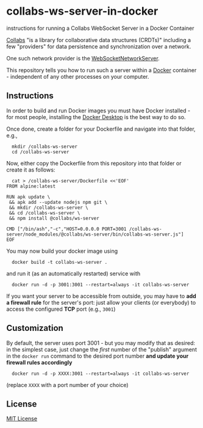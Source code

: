 # collabs-ws-server-in-docker #

instructions for running a Collabs WebSocket Server in a Docker Container

[Collabs](https://collabs.readthedocs.io/) "is a library for collaborative data structures (CRDTs)" including a few "providers" for data persistence and synchronization over a network.

One such network provider is the [WebSocketNetworkServer](https://collabs.readthedocs.io/en/latest/api/ws-server/classes/WebSocketNetworkServer.html).

This repository tells you how to run such a server within a [Docker](https://www.docker.com/) container - independent of any other processes on your computer.

## Instructions ##

In order to build and run Docker images you must have Docker installed - for most people, installing the [Docker Desktop](https://www.docker.com/products/docker-desktop/) is the best way to do so.

Once done, create a folder for your Dockerfile and navigate into that folder, e.g.,

```
  mkdir /collabs-ws-server
  cd /collabs-ws-server
```

Now, either copy the Dockerfile from this repository into that folder or create it as follows:

```
  cat > /collabs-ws-server/Dockerfile <<'EOF'
FROM alpine:latest

RUN apk update \
 && apk add --update nodejs npm git \
 && mkdir /collabs-ws-server \
 && cd /collabs-ws-server \
 && npm install @collabs/ws-server

CMD ["/bin/ash","-c","HOST=0.0.0.0 PORT=3001 /collabs-ws-server/node_modules/@collabs/ws-server/bin/collabs-ws-server.js"]
EOF
```

You may now build your docker image using

```
  docker build -t collabs-ws-server .
```

and run it (as an automatically restarted) service with

```
  docker run -d -p 3001:3001 --restart=always -it collabs-ws-server
```

If you want your server to be accessible from outside, you may have to **add a firewall rule** for the server's port: just allow your clients (or everybody) to access the configured **TCP** port (e.g., `3001`)

## Customization ##

By default, the server uses port 3001 - but you may modify that as desired: in the simplest case, just change the _first_ number of the "publish" argument in the `docker run` command to the desired port number **and update your firewall rules accordingly**

```
  docker run -d -p XXXX:3001 --restart=always -it collabs-ws-server
```

(replace `XXXX` with a port number of your choice)

## License ##

[MIT License](LICENSE.md)
